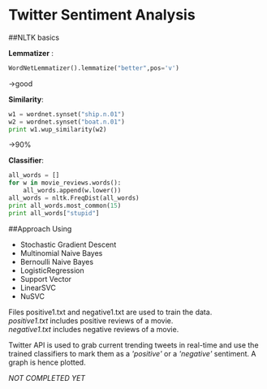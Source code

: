 # Twitter Sentiment Analysis

##NLTK basics

**Lemmatizer** :  
```python
WordNetLemmatizer().lemmatize("better",pos='v')
```
->good

**Similarity**:  
```python
w1 = wordnet.synset("ship.n.01")
w2 = wordnet.synset("boat.n.01")
print w1.wup_similarity(w2)
```
->90%

**Classifier**: 
```python
all_words = []  
for w in movie_reviews.words():  
    all_words.append(w.lower())  
all_words = nltk.FreqDist(all_words)  
print all_words.most_common(15)  
print all_words["stupid"]  
```

##Approach
Using 
* Stochastic Gradient Descent
* Multinomial Naive Bayes
* Bernoulli Naive Bayes
* LogisticRegression
* Support Vector
* LinearSVC
* NuSVC

Files positive1.txt and negative1.txt are used to train the data.  
_positive1.txt_ includes positive reviews of a movie.    
_negative1.txt_ includes negative reviews of a movie.

Twitter API is used to grab current trending tweets in real-time and use the trained classifiers to mark them as a _'positive'_ or a _'negative'_ sentiment. A graph is hence plotted.

*NOT COMPLETED YET*
